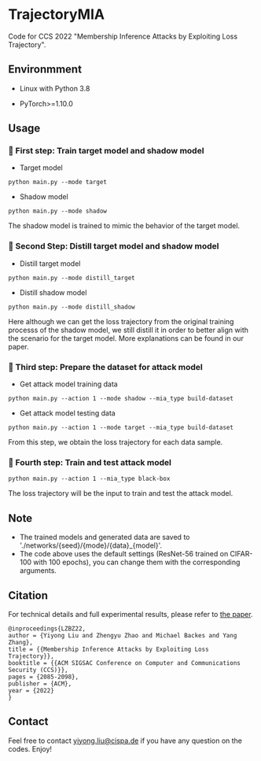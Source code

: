 # TrajectoryMIA

Code for CCS 2022 "Membership Inference Attacks by Exploiting Loss Trajectory".

## Environmment

 - Linux with Python 3.8

 - PyTorch>=1.10.0

## Usage

### :tennis: First step: Train target model and shadow model

- Target model
```
python main.py --mode target
```
- Shadow model
```
python main.py --mode shadow
```
The shadow model is trained to mimic the behavior of the target model.

### :guitar: Second Step: Distill target model and shadow model

- Distill target model
```
python main.py --mode distill_target
```
- Distill shadow model
```
python main.py --mode distill_shadow
```
Here although we can get the loss trajectory from the original training processs of the shadow model, we still distill it in order to better align with the scenario for the target model. More explanations can be found in our paper.

### :dog: Third step: Prepare the dataset for attack model

- Get attack model training data
```
python main.py --action 1 --mode shadow --mia_type build-dataset
```
- Get attack model testing data
```
python main.py --action 1 --mode target --mia_type build-dataset
```
From this step, we obtain the loss trajectory for each data sample.

### :watermelon: Fourth step: Train and test attack model

```
python main.py --action 1 --mia_type black-box
```
The loss trajectory will be the input to train and test the attack model.

## Note

- The trained models and generated data are saved to './networks/{seed}/{mode}/{data}_{model}'.
- The code above uses the default settings (ResNet-56 trained on CIFAR-100 with 100 epochs), you can change them with the corresponding arguments.

## Citation

For technical details and full experimental results, please refer to [the paper](https://dl.acm.org/doi/abs/10.1145/3548606.3560684).

```
@inproceedings{LZBZ22,
author = {Yiyong Liu and Zhengyu Zhao and Michael Backes and Yang Zhang},
title = {{Membership Inference Attacks by Exploiting Loss Trajectory}},
booktitle = {{ACM SIGSAC Conference on Computer and Communications Security (CCS)}},
pages = {2085-2098},
publisher = {ACM},
year = {2022}
}
```

## Contact

Feel free to contact yiyong.liu@cispa.de if you have any question on the codes. Enjoy!
